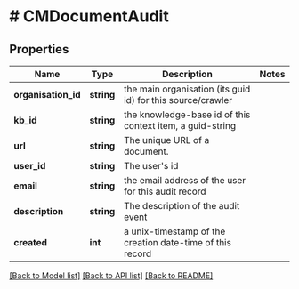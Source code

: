 # # CMDocumentAudit

## Properties

Name | Type | Description | Notes
------------ | ------------- | ------------- | -------------
**organisation_id** | **string** | the main organisation (its guid id) for this source/crawler |
**kb_id** | **string** | the knowledge-base id of this context item, a guid-string |
**url** | **string** | The unique URL of a document. |
**user_id** | **string** | The user&#39;s id |
**email** | **string** | the email address of the user for this audit record |
**description** | **string** | The description of the audit event |
**created** | **int** | a unix-timestamp of the creation date-time of this record |

[[Back to Model list]](../../README.md#models) [[Back to API list]](../../README.md#endpoints) [[Back to README]](../../README.md)
